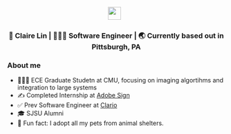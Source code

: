 <p align='center'> 
<a href="https://www.linkedin.com/in/claireshao-yulin/"><img height="30" src="https://raw.githubusercontent.com/trinwin/trinwin/master/icons/linkedin.png?raw=true"></a>&nbsp;&nbsp;

<div align="center">
<h3>  👋 Claire Lin | 👩🏻‍💻 Software Engineer | 🌏 Currently based out in Pittsburgh, PA </h3> 
</div>

### About me 

- 👩🏻‍🎓 ECE Graduate Studetn at CMU, focusing on imaging algortihms and integration to large systems
- ✍️ Completed Internship at [Adobe Sign](https://www.adobe.com/sign.html)
- ✅ Prev Software Engineer at [Clario](https://clario.com)
- 🎓 SJSU Alumni
- 🐶 Fun fact: I adopt all my pets from animal shelters.

<!--
**clairelin23/clairelin23** is a ✨ _special_ ✨ repository because its `README.md` (this file) appears on your GitHub profile.

Here are some ideas to get you started:

- 🔭 I’m currently working on ...
- 🌱 I’m currently learning ...
- 👯 I’m looking to collaborate on ...
- 🤔 I’m looking for help with ...
- 💬 Ask me about ...
- 📫 How to reach me: ...
- 😄 Pronouns: ...
- ⚡ Fun fact: ...
-->
